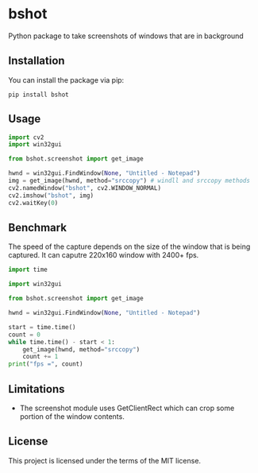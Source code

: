 # bshot

Python package to take screenshots of windows that are in background

## Installation

You can install the package via pip:

```
pip install bshot
```

## Usage

```python
import cv2
import win32gui

from bshot.screenshot import get_image

hwnd = win32gui.FindWindow(None, "Untitled - Notepad")
img = get_image(hwnd, method="srccopy") # windll and srccopy methods
cv2.namedWindow("bshot", cv2.WINDOW_NORMAL)
cv2.imshow("bshot", img)
cv2.waitKey(0)
```

## Benchmark

The speed of the capture depends on the size of the window that is being captured.
It can caputre 220x160 window with 2400+ fps.

```python
import time

import win32gui

from bshot.screenshot import get_image

hwnd = win32gui.FindWindow(None, "Untitled - Notepad")

start = time.time()
count = 0
while time.time() - start < 1:
    get_image(hwnd, method="srccopy")
    count += 1
print("fps =", count)
```

## Limitations

- The screenshot module uses GetClientRect which can crop some portion of the window contents.

## License

This project is licensed under the terms of the MIT license.
